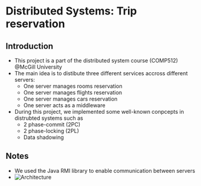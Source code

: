 # Distributed Systems: Trip reservation

## Introduction
* This project is a part of the distributed system course (COMP512) @McGill University
* The main idea is to distibute three different services accross different servers:
  * One server manages rooms reservation
  * One server manages flights reservation
  * One server manages cars reservation
  * One server acts as a middleware
* During this project, we implemented some well-known conpcepts in distrubted systems such as
  * 2 phase-commit (2PC)
  * 2 phase-locking (2PL)
  * Data shadowing

## Notes
* We used the Java RMI library to enable communication between servers
* ![Architecture](https://github.com/hulm2701/COMP512/blob/master/Architecture.png)
